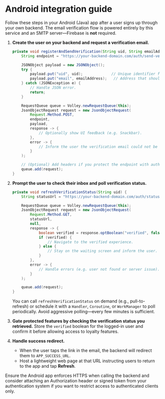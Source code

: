 # Android integration guide

Follow these steps in your Android (Java) app after a user signs up through your own backend. The email verification flow is powered entirely by this service and an SMTP server—Firebase is **not** required.

1. **Create the user on your backend and request a verification email.**
   ```java
   private void registerAndSendVerification(String uid, String emailAddress) {
       String endpoint = "https://your-backend-domain.com/auth/send-verification";

       JSONObject payload = new JSONObject();
       try {
           payload.put("uid", uid);             // Unique identifier from your auth system
           payload.put("email", emailAddress);   // Address that should receive the verification email
       } catch (JSONException e) {
           // Handle JSON error.
           return;
       }

       RequestQueue queue = Volley.newRequestQueue(this);
       JsonObjectRequest request = new JsonObjectRequest(
           Request.Method.POST,
           endpoint,
           payload,
           response -> {
               // Optionally show UI feedback (e.g. Snackbar).
           },
           error -> {
               // Inform the user the verification email could not be sent.
           }
       );

       // (Optional) Add headers if you protect the endpoint with auth.
       queue.add(request);
   }
   ```

2. **Prompt the user to check their inbox and poll verification status.**
   ```java
   private void refreshVerificationStatus(String uid) {
       String statusUrl = "https://your-backend-domain.com/auth/status/" + uid;

       RequestQueue queue = Volley.newRequestQueue(this);
       JsonObjectRequest request = new JsonObjectRequest(
           Request.Method.GET,
           statusUrl,
           null,
           response -> {
               boolean verified = response.optBoolean("verified", false);
               if (verified) {
                   // Navigate to the verified experience.
               } else {
                   // Stay on the waiting screen and inform the user.
               }
           },
           error -> {
               // Handle errors (e.g. user not found or server issue).
           }
       );

       queue.add(request);
   }
   ```

   You can call `refreshVerificationStatus` on demand (e.g., pull-to-refresh) or schedule it with a `Handler`, `Coroutine`, or `WorkManager` to poll periodically. Avoid aggressive polling—every few minutes is sufficient.

3. **Gate protected features by checking the verification status you retrieved.**
   Store the `verified` boolean for the logged-in user and confirm it before allowing access to loyalty features.

4. **Handle success redirect.**
   - When the user taps the link in the email, the backend will redirect them to `APP_SUCCESS_URL`.
   - Host a lightweight web page at that URL instructing users to return to the app and tap **Refresh**.

Ensure the Android app enforces HTTPS when calling the backend and consider attaching an Authorization header or signed token from your authentication system if you want to restrict access to authenticated clients only.
